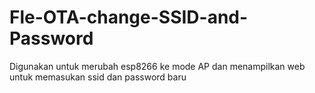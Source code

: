 # Fle-OTA-change-SSID-and-Password
Digunakan untuk merubah esp8266 ke mode AP dan menampilkan web untuk memasukan ssid dan password baru
